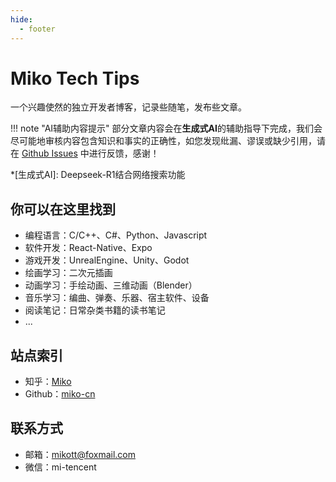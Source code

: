 ```yaml
---
hide:
  - footer
---
```


# Miko Tech Tips

一个兴趣使然的独立开发者博客，记录些随笔，发布些文章。

!!! note "AI辅助内容提示"
    部分文章内容会在**生成式AI**的辅助指导下完成，我们会尽可能地审核内容包含知识和事实的正确性，如您发现纰漏、谬误或缺少引用，请在 [Github Issues](https://github.com/miko-cn/miko-cn.github.io/issues) 中进行反馈，感谢！

*[生成式AI]: Deepseek-R1结合网络搜索功能

## 你可以在这里找到

- 编程语言：C/C++、C#、Python、Javascript
- 软件开发：React-Native、Expo
- 游戏开发：UnrealEngine、Unity、Godot
- 绘画学习：二次元插画
- 动画学习：手绘动画、三维动画（Blender）
- 音乐学习：编曲、弹奏、乐器、宿主软件、设备
- 阅读笔记：日常杂类书籍的读书笔记
- ...

## 站点索引

- 知乎：<a href="https://www.zhihu.com/people/bubblesnewway">Miko</a>
- Github：<a href="https://github.com/miko-cn">miko-cn</a>

## 联系方式

- 邮箱：<a href="mailto:mikott@foxmail.com">mikott@foxmail.com</a>
- 微信：mi-tencent
